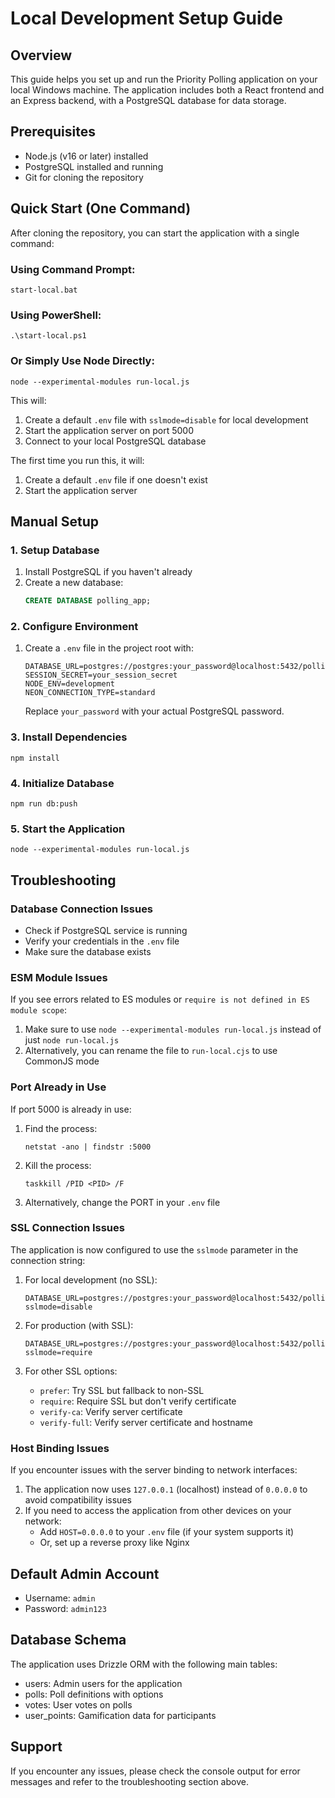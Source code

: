 # Local Development Setup Guide

## Overview
This guide helps you set up and run the Priority Polling application on your local Windows machine. The application includes both a React frontend and an Express backend, with a PostgreSQL database for data storage.

## Prerequisites
- Node.js (v16 or later) installed
- PostgreSQL installed and running
- Git for cloning the repository

## Quick Start (One Command)

After cloning the repository, you can start the application with a single command:

### Using Command Prompt:
```
start-local.bat
```

### Using PowerShell:
```
.\start-local.ps1
```

### Or Simply Use Node Directly:
```
node --experimental-modules run-local.js
```

This will:
1. Create a default `.env` file with `sslmode=disable` for local development
2. Start the application server on port 5000
3. Connect to your local PostgreSQL database

The first time you run this, it will:
1. Create a default `.env` file if one doesn't exist
2. Start the application server

## Manual Setup

### 1. Setup Database
1. Install PostgreSQL if you haven't already
2. Create a new database:
   ```sql
   CREATE DATABASE polling_app;
   ```

### 2. Configure Environment
1. Create a `.env` file in the project root with:
   ```
   DATABASE_URL=postgres://postgres:your_password@localhost:5432/polling_app
   SESSION_SECRET=your_session_secret
   NODE_ENV=development
   NEON_CONNECTION_TYPE=standard
   ```
   
   Replace `your_password` with your actual PostgreSQL password.

### 3. Install Dependencies
```
npm install
```

### 4. Initialize Database
```
npm run db:push
```

### 5. Start the Application
```
node --experimental-modules run-local.js
```

## Troubleshooting

### Database Connection Issues
- Check if PostgreSQL service is running
- Verify your credentials in the `.env` file
- Make sure the database exists

### ESM Module Issues
If you see errors related to ES modules or `require is not defined in ES module scope`:
1. Make sure to use `node --experimental-modules run-local.js` instead of just `node run-local.js`
2. Alternatively, you can rename the file to `run-local.cjs` to use CommonJS mode

### Port Already in Use
If port 5000 is already in use:
1. Find the process:
   ```
   netstat -ano | findstr :5000
   ```
2. Kill the process:
   ```
   taskkill /PID <PID> /F
   ```
3. Alternatively, change the PORT in your `.env` file

### SSL Connection Issues
The application is now configured to use the `sslmode` parameter in the connection string:

1. For local development (no SSL):
   ```
   DATABASE_URL=postgres://postgres:your_password@localhost:5432/polling_app?sslmode=disable
   ```

2. For production (with SSL):
   ```
   DATABASE_URL=postgres://postgres:your_password@localhost:5432/polling_app?sslmode=require
   ```

3. For other SSL options:
   - `prefer`: Try SSL but fallback to non-SSL
   - `require`: Require SSL but don't verify certificate
   - `verify-ca`: Verify server certificate
   - `verify-full`: Verify server certificate and hostname

### Host Binding Issues
If you encounter issues with the server binding to network interfaces:

1. The application now uses `127.0.0.1` (localhost) instead of `0.0.0.0` to avoid compatibility issues
2. If you need to access the application from other devices on your network:
   - Add `HOST=0.0.0.0` to your `.env` file (if your system supports it)
   - Or, set up a reverse proxy like Nginx

## Default Admin Account
- Username: `admin`
- Password: `admin123`

## Database Schema
The application uses Drizzle ORM with the following main tables:
- users: Admin users for the application
- polls: Poll definitions with options
- votes: User votes on polls
- user_points: Gamification data for participants

## Support
If you encounter any issues, please check the console output for error messages and refer to the troubleshooting section above.
